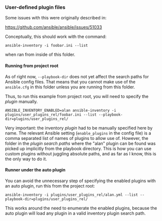 ### User-defined plugin files

Some issues with this were originally described in:

https://github.com/ansible/ansible/issues/51033

Conceptually, this should work with the command:

```
ansible-inventory -i foobar.ini --list
```

when ran from inside of this folder.

#### Running from project root

As of right now, `--playbook-dir` does not yet affect the search paths
for Ansible config files. That means that you cannot make use of the
`ansible.cfg` in this folder unless you are running from this folder.

Thus, to run this example from project root, you will need to specify
the _plugin_ manually.

```
ANSIBLE_INVENTORY_ENABLED=alan ansible-inventory -i plugins/user_plugins_rel/foobar.ini --list --playbook-dir=plugins/user_plugins_rel/
```

Very important: the inventory _plugin_ had to be manually specified here by name.
The relevant Ansible setting (`enable_plugins` in the config file) is a comma
separated list of names of plugins to allow use of. However, the folder
in the _plugin search paths_ where the "alan" plugin can be found
was picked up implicitly from the playbook directory. This is how you
can use custom plugins without juggling absolute paths, and as far as I know,
this is the only way to do it.

#### Runner under the auto plugin

You can avoid the unnecessary step of specifying the enabled plugins
with an auto plugin, run this from the project root:

```
ansible-inventory -i plugins/user_plugins_rel/alan.yml --list --playbook-dir=plugins/user_plugins_rel/
```

This works around the need to enumerate the enabled plugins, because the
auto plugin will load any plugin in a valid inventory plugin search path.
